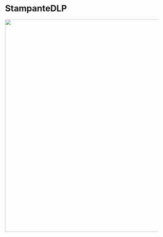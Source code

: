 # StampanteDLP

<img src="https://github.com/FabLabCasaCorsini/StampanteDLP/blob/master/docs/images/dlp_img1.gif" width=700>
